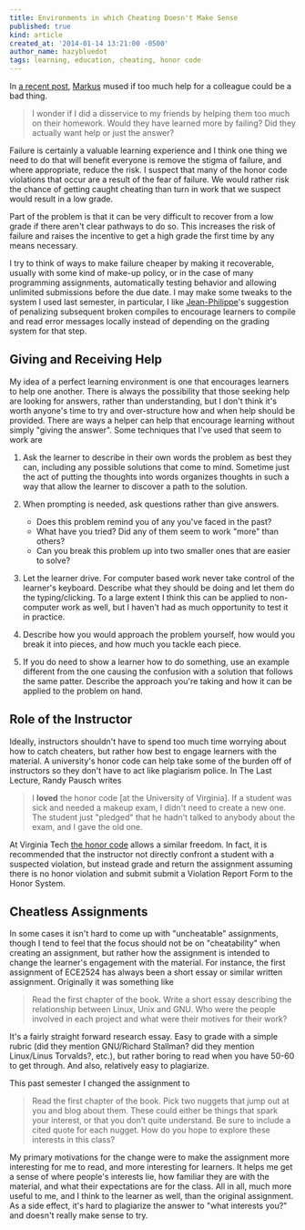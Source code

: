 ```yaml
---
title: Environments in which Cheating Doesn't Make Sense
published: true
kind: article
created_at: '2014-01-14 13:21:00 -0500'
author_name: hazybluedot
tags: learning, education, cheating, honor code
---
```


In
[a recent post](http://markus-kusano.github.io/blog/2014/01/03/cheating/),
[Markus](http://markus-kusano.github.io) mused if too much help for a
colleague could be a bad thing.

> I wonder if I did a disservice to my friends by helping them too
> much on their homework. Would they have learned more by failing? Did
> they actually want help or just the answer?

Failure is certainly a valuable learning experience and I think one
thing we need to do that will benefit everyone is remove the stigma of
failure, and where appropriate, reduce the risk.  I suspect that many
of the honor code violations that occur are a result of the fear of
failure. We would rather risk the chance of getting caught cheating
than turn in work that we suspect would result in a low grade.

<!-- more -->

Part of the problem is that it can be very difficult to recover from a
low grade if there aren't clear pathways to do so. This increases the
risk of failure and raises the incentive to get a high grade the first
time by any means necessary.

I try to think of ways to make failure cheaper by making it
recoverable, usually with some kind of make-up policy, or in the case
of many programming assignments, automatically testing behavior and
allowing unlimited submissions before the due date. I may make
some tweaks to the system I used last semester, in particular, I like
[Jean-Philippe](https://github.com/jpouellet)'s suggestion of
penalizing subsequent broken compiles to encourage learners to compile
and read error messages locally instead of depending on the grading
system for that step.

## Giving and Receiving Help

My idea of a perfect learning environment is one that encourages
learners to help one another. There is always the possibility that
those seeking help are looking for answers, rather than understanding,
but I don't think it's worth anyone's time to try and over-structure
how and when help should be provided.  There are ways a helper can
help that encourage learning without simply "giving the answer".  Some
techniques that I've used that seem to work are

1. Ask the learner to describe in their own words the problem as best
   they can, including any possible solutions that come to
   mind. Sometime just the act of putting the thoughts into words
   organizes thoughts in such a way that allow the learner to discover
   a path to the solution.
2. When prompting is needed, ask questions rather than give answers.
   - Does this problem remind you of any you've faced in the past?
   - What have you tried? Did any of them seem to work "more" than others?
   - Can you break this problem up into two smaller ones that are easier to solve?

3. Let the learner drive. For computer based work never take control
   of the learner's keyboard. Describe what they should be doing and
   let them do the typing/clicking.  To a large extent I think this
   can be applied to non-computer work as well, but I haven't had as
   much opportunity to test it in practice.
4. Describe how you would approach the problem yourself, how would you
   break it into pieces, and how much you tackle each piece.
5. If you do need to show a learner how to do something, use an
   example different from the one causing the confusion with a
   solution that follows the same patter. Describe the approach you're
   taking and how it can be applied to the problem on hand.

## Role of the Instructor

Ideally, instructors shouldn't have to spend too much time worrying
about how to catch cheaters, but rather how best to engage learners
with the material. A university's honor code can help take some of the
burden off of instructors so they don't have to act like plagiarism
police. In The Last Lecture, Randy Pausch writes

> I **loved** the honor code [at the University of Virginia]. If a
> student was sick and needed a makeup exam, I didn't need to create a
> new one. The student just "pledged" that he hadn't talked to anybody
> about the exam, and I gave the old one.

At Virginia Tech [the honor code](http://www.honorsystem.vt.edu/)
allows a similar freedom. In fact, it is recommended that the
instructor not directly confront a student with a suspected violation,
but instead grade and return the assignment assuming there is no honor
violation and submit submit a Violation Report Form to the Honor
System.

## Cheatless Assignments

In some cases it isn't hard to come up with "uncheatable"
assignments, though I tend to feel that the focus should not be
on "cheatability" when creating an assignment, but rather how the
assignment is intended to change the learner's engagement with
the material.  For instance, the first assignment of ECE2524 has
always been a short essay or similar written assignment.
Originally it was something like 

> Read the first chapter of the book.  Write a short essay describing
> the relationship between Linux, Unix and GNU. Who were the people
> involved in each project and what were their motives for their
> work?

It's a fairly straight forward research essay. Easy to grade with
a simple rubric (did they mention GNU/Richard Stallman? did
they mention Linux/Linus Torvalds?, etc.), but rather boring
to read when you have 50-60 to get through. And also, relatively
easy to plagiarize.

This past semester I changed the assignment to 

> Read the first chapter of the book. Pick two nuggets that jump out
> at you and blog about them. These could either be things that spark
> your interest, or that you don’t quite understand. Be sure to
> include a cited quote for each nugget. How do you hope to explore
> these interests in this class?

My primary motivations for the change were to make the assignment
more interesting for me to read, and more interesting for
learners.  It helps me get a sense of where people's interests
lie, how familiar they are with the material, and what their
expectations are for the class.  All in all, much more useful to
me, and I think to the learner as well, than the original
assignment.  As a side effect, it's hard to plagiarize the answer
to "what interests you?" and doesn't really make sense to try.
